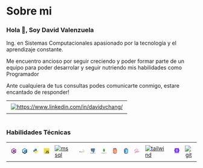 <div align="left">
    <h1>Sobre mi</h1>
    <h3>Hola 👋, Soy David Valenzuela</h3>
    <p>Ing. en Sistemas Computacionales apasionado por la tecnología y el aprendizaje constante.</p>
    <p>Me encuentro ancioso por seguir creciendo y poder formar parte de un equipo para poder desarrolar y seguir nutriendo mis habilidades como Programador</p>
    <p>Ante cualquiera de tus consultas podes comunicarte conmigo, estare encantado de responder!</p>
    <div>
        <table>
            <tr>
                <td>
                    <a href="https://linkedin.com/in/https://www.linkedin.com/in/davidvchang/" target="blank">
                        <img src="https://raw.githubusercontent.com/rahuldkjain/github-profile-readme-generator/master/src/images/icons/Social/linked-in-alt.svg" alt="https://www.linkedin.com/in/davidvchang/" style="width: 45px; margin: 5px;">
                    </a>
                </td>
            </tr>
        </table>
    </div>
    <h1></h1>
    <div>
        <h3>Habilidades Técnicas</h3>
        <table style="margin: auto;">
            <tr>
                <td>
                    <a href="https://www.w3schools.com/cs/" target="_blank" rel="noreferrer">
                        <img src="https://raw.githubusercontent.com/devicons/devicon/master/icons/csharp/csharp-original.svg" alt="csharp" style="width: 45px; margin: 5px;">
                    </a>
                </td>
                <td>
                    <a href="https://www.w3schools.com/cpp/" target="_blank" rel="noreferrer">
                        <img src="https://raw.githubusercontent.com/devicons/devicon/master/icons/cplusplus/cplusplus-original.svg" alt="cplusplus" style="width: 45px; margin: 5px;">
                    </a>
                </td>
                <td>
                    <a href="https://www.python.org" target="_blank" rel="noreferrer">
                        <img src="https://raw.githubusercontent.com/devicons/devicon/master/icons/python/python-original.svg" alt="python" style="width: 45px; margin: 5px;">
                    </a>
                </td>
                <td>
                    <a href="https://developer.mozilla.org/en-US/docs/Web/JavaScript" target="_blank" rel="noreferrer">
                        <img src="https://raw.githubusercontent.com/devicons/devicon/master/icons/javascript/javascript-original.svg" alt="javascript" style="width: 45px; margin: 5px;">
                    </a>
                </td>
                <td>
                    <a href="https://www.microsoft.com/en-us/sql-server" target="_blank" rel="noreferrer">
                        <img src="https://www.svgrepo.com/show/303229/microsoft-sql-server-logo.svg" alt="mssql" style="width: 45px; margin: 5px;">
                    </a>
                </td>
                <td>
                    <a href="https://www.mysql.com/" target="_blank" rel="noreferrer">
                        <img src="https://raw.githubusercontent.com/devicons/devicon/master/icons/mysql/mysql-original-wordmark.svg" alt="mysql" style="width: 45px; margin: 5px;">
                    </a>
                </td>
                <td>
                    <a href="https://www.postgresql.org" target="_blank" rel="noreferrer">
                        <img src="https://raw.githubusercontent.com/devicons/devicon/master/icons/postgresql/postgresql-original-wordmark.svg" alt="postgresql" style="width: 45px; margin: 5px;">
                    </a>
                </td>
                <td>
                    <a href="https://www.mongodb.com/" target="_blank" rel="noreferrer">
                        <img src="https://raw.githubusercontent.com/devicons/devicon/master/icons/mongodb/mongodb-original-wordmark.svg" alt="mongodb" style="width: 45px; margin: 5px;">
                    </a>
                </td>
                <td>
                    <a href="https://www.w3.org/html/" target="_blank" rel="noreferrer">
                        <img src="https://raw.githubusercontent.com/devicons/devicon/master/icons/html5/html5-original-wordmark.svg" alt="html5" style="width: 45px; margin: 5px;">
                    </a>
                </td>
                <td>
                    <a href="https://www.w3schools.com/css/" target="_blank" rel="noreferrer">
                        <img src="https://raw.githubusercontent.com/devicons/devicon/master/icons/css3/css3-original-wordmark.svg" alt="css3" style="width: 45px; margin: 5px;">
                    </a>
                </td>
                <td>
                    <a href="https://sass-lang.com" target="_blank" rel="noreferrer">
                        <img src="https://raw.githubusercontent.com/devicons/devicon/master/icons/sass/sass-original.svg" alt="sass" style="width: 45px; margin: 5px;">
                    </a>
                </td>
                <td>
                    <a href="https://tailwindcss.com/" target="_blank" rel="noreferrer">
                        <img src="https://www.vectorlogo.zone/logos/tailwindcss/tailwindcss-icon.svg" alt="tailwind" style="width: 45px; margin: 5px;">
                    </a>
                </td>
                <td colspan="4" style="text-align: center;">
                    <a href="https://blog.getbootstrap.com/assets/brand/bootstrap-logo-shadow.png" target="_blank" rel="noreferrer">
                        <img src="https://raw.githubusercontent.com/devicons/devicon/master/icons/bootstrap/bootstrap-plain-wordmark.svg" alt="bootstrap" style="width: 45px; margin: 5px;">
                    </a>
                </td>
                <td colspan="4" style="text-align: center;">
                    <a href="https://git-scm.com/" target="_blank" rel="noreferrer">
                        <img src="https://www.vectorlogo.zone/logos/git-scm/git-scm-icon.svg" alt="git" style="width: 45px; margin: 5px;">
                    </a>
                </td>
            </tr>
        </table>
    </div>
</div>
